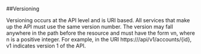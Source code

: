 ##Versioning

Versioning occurs at the API level and is URI based. All services that make up the API must use the same version number. The version may fall anywhere in the path before the resource and must have the form vn, where n is a positive integer. For example, in the URI https://<host>/api/v1/accounts/{id}, v1 indicates version 1 of the API.

